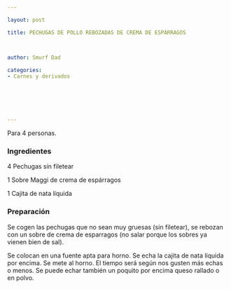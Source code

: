 ```yaml
---

layout: post

title: PECHUGAS DE POLLO REBOZADAS DE CREMA DE ESPÁRRAGOS



author: Smurf Dad

categories:
- Carnes y derivados






---
```


Para 4 personas.

<h3>Ingredientes</h3>

4 Pechugas sin filetear

1 Sobre Maggi de crema de espárragos

1 Cajita de nata líquida

<h3>Preparación</h3>

Se cogen las pechugas que no sean muy gruesas (sin filetear), se rebozan con un sobre de crema de esparragos (no salar porque los sobres ya vienen bien de sal).

Se colocan en una fuente apta para horno. Se echa la cajita de nata líquida por encima. Se mete al horno. El tiempo será según nos gusten más echas o menos. Se puede echar también un poquito por encima queso rallado o en polvo.

